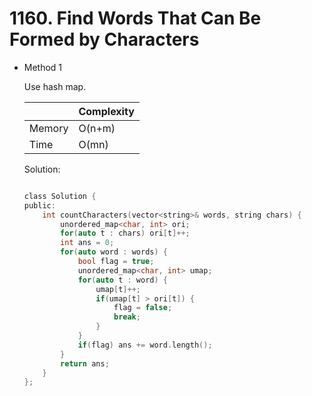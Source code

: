 # 1160. Find Words That Can Be Formed by Characters
- Method 1

    Use hash map.

    | |   Complexity  |
    | ----------- | ----------- | 
    |  Memory     | O(n+m) | 
    |      Time       |  O(mn) | 


    Solution:

    ``` h

    class Solution {
    public:
        int countCharacters(vector<string>& words, string chars) {
            unordered_map<char, int> ori;
            for(auto t : chars) ori[t]++;
            int ans = 0;
            for(auto word : words) {
                bool flag = true;
                unordered_map<char, int> umap;
                for(auto t : word) {
                    umap[t]++;
                    if(umap[t] > ori[t]) {
                        flag = false;
                        break;
                    }
                }
                if(flag) ans += word.length();
            }
            return ans;
        }
    };

    ```

<!-- - Method 2

    This is another method.

    | |   Complexity  |
    | ----------- | ----------- | 
    |  Memory     | O(n) | 
    |      Time       |  O(n) | 


    Solution:

    ``` h



    ```

- Additional Knowledge:
       
    Here are some additional knowledge.



<br> -->